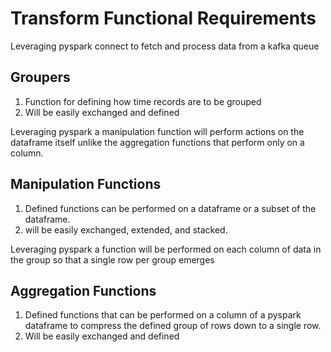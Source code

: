 # Transform Functional Requirements

 Leveraging pyspark connect to fetch and process data from a kafka queue
## Groupers
1. Function for defining how time records are to be grouped
2. Will be easily exchanged and defined

Leveraging pyspark a manipulation function will perform actions on the dataframe itself unlike the aggregation functions that perform only on a column.
## Manipulation Functions
1. Defined functions can be performed on a dataframe or a subset of the dataframe.
2. will be easily exchanged, extended, and stacked.

Leveraging pyspark a function will be performed on each column of data in the group so that a single row per group emerges
## Aggregation Functions
1. Defined functions that can be performed on a column of a pyspark dataframe to compress the defined group of rows down to a single row.
2. Will be easily exchanged and defined

